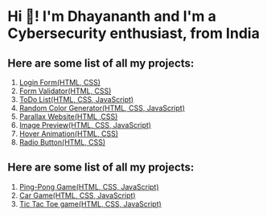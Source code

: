 <h1 align="left">Hi 👋! I'm Dhayananth and I'm a Cybersecurity enthusiast, from India</h1>

<h2>Here are some list of all my projects:</h2>

<ol type="1">
    <li><a href="https://tom-onion.github.io/projects/login">Login Form(HTML, CSS)</a></li>
    <li><a href="https://tom-onion.github.io/projects/form-validator">Form Validator(HTML, CSS)</a></li>
    <li><a href="https://tom-onion.github.io/projects/to-do">ToDo List(HTML, CSS, JavaScript)</a></li>
    <li><a href="https://tom-onion.github.io/projects/rand-color">Random Color Generator(HTML, CSS, JavaScript)</a></li>
    <li><a href="https://tom-onion.github.io/projects/parallax">Parallax Website(HTML ,CSS)</a></li>
    <li><a href="https://tom-onion.github.io/projects/img-prev">Image Preview(HTML, CSS, JavaScript)</a></li>
    <li><a href="https://tom-onion.github.io/projects/hover-animation">Hover Animation(HTML, CSS)</a></li>
    <li><a href="https://tom-onion.github.io/projects/radio-btn">Radio Button(HTML, CSS)</a></li>
</ol>

<h2>Here are some list of all my projects:</h2>

<ol type="1">
    <li><a href="https://tom-onion.github.io/projects/games/ping-pong">Ping-Pong Game(HTML, CSS, JavaScript)</a></li>
    <li><a href="https://tom-onion.github.io/projects/games/car-game">Car Game(HTML, CSS, JavaScript)</a></li>
    <li><a href="https://tom-onion.github.io/projects/tic-tac-toe">Tic Tac Toe game(HTML, CSS, JavaScript)</a></li>
</ol>
